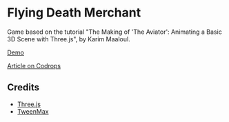 # Flying Death Merchant

Game based on the tutorial "The Making of 'The Aviator': Animating a Basic 3D Scene with Three.js", by Karim Maaloul.

[Demo](http://s4chin.github.io/flying/)

[Article on Codrops](http://tympanus.net/codrops/?p=26501)

## Credits

- [Three.js](http://threejs.org/)
- [TweenMax](http://greensock.com)

